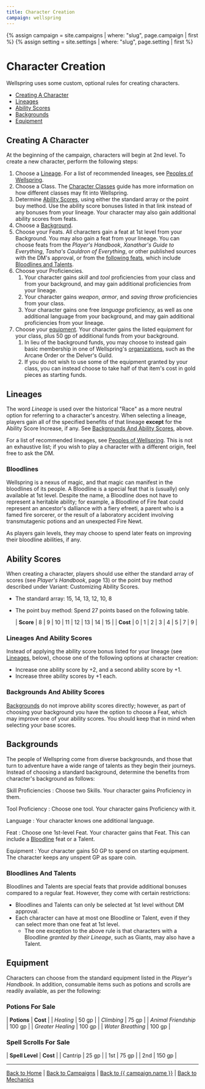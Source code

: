 ```yaml
---
title: Character Creation
campaign: wellspring
---
```


{% assign campaign = site.campaigns | where: "slug", page.campaign | first %}
{% assign setting = site.settings | where: "slug", page.setting | first %}

# Character Creation

Wellspring uses some custom, optional rules for creating characters.

- [Creating A Character](#creating-a-character)
- [Lineages](#lineages)
- [Ability Scores](#ability-scores)
- [Backgrounds](#backgrounds)
- [Equipment](#equipment)

## Creating A Character

At the beginning of the campaign, characters will begin at 2nd level. To create a new character, perform the following steps:

1. Choose a [Lineage](#lineages). For a list of recommended lineages, see [Peoples of Wellspring]({{site.baseurl}}/campaigns/wellspring/setting/peoples).
2. Choose a Class. The [Character Classes]({{site.baseurl}}/campaigns/wellspring/mechanics/character-classes) guide has more information on how different classes may fit into Wellspring.
3. Determine [Ability Scores](#ability-scores), using either the standard array or the point buy method. Use the ability score bonuses listed in that link instead of any bonuses from your lineage. Your character may also gain additional ability scores from feats.
4. Choose a [Background](#backgrounds).
5. Choose your Feats. All characters gain a feat at 1st level from your Background. You may also gain a feat from your lineage. You can choose feats from the *Player's Handbook*, *Xanathar's Guide to Everything*, *Tasha's Cauldron of Everything*, or other published sources with the DM's approval, or from the [following feats]({{site.baseurl}}/systems/5e/feats), which include [Bloodlines and Talents](#bloodlines-and-talents).
5. Choose your Proficiencies.
    1. Your character gains *skill* and *tool* proficiencies from your class and from your background, and may gain additional proficiencies from your lineage.
    2. Your character gains *weapon*, *armor*, and *saving throw* proficiencies from your class.
    3. Your character gains one free *language* proficiency, as well as one additional language from your background, and may gain additional proficiencies from your lineage.
6. Choose your [equipment](#equipment). Your character gains the listed equipment for your class, plus 50 gp of additional funds from your background.
    1. In lieu of the background funds, you may choose to instead gain basic membership in one of Wellspring's [organizations]({{site.baseurl}}/settings/wellspring/organizations), such as the Arcane Order or the Delver's Guild.
    2. If you do not wish to use some of the equipment granted by your class, you can instead choose to take half of that item's cost in gold pieces as starting funds.

## Lineages

The word *Lineage* is used over the historical "Race" as a more neutral option for referring to a character's ancestry. When selecting a lineage, players gain all of the specified benefits of that lineage **except** for the Ability Score Increase, if any. See [Backgrounds And Ability Scores](#backgrounds-and-ability-scores), above.

For a list of recommended lineages, see [Peoples of Wellspring]({{site.baseurl}}/campaigns/wellspring/setting/peoples). This is not an exhaustive list; if you wish to play a character with a different origin, feel free to ask the DM.

### Bloodlines

Wellspring is a nexus of magic, and that magic can manifest in the bloodlines of its people. A Bloodline is a special feat that is (usually) only available at 1st level. Despite the name, a Bloodline does not have to represent a heritable ability; for example, a Bloodline of Fire feat could represent an ancestor's dalliance with a fiery efreeti, a parent who is a famed fire sorcerer, or the result of a laboratory accident involving transmutagenic potions and an unexpected Fire Newt.

As players gain levels, they may choose to spend later feats on improving their bloodline abilities, if any.

## Ability Scores

When creating a character, players should use either the standard array of scores (see *Player's Handbook*, page 13) or the point buy method described under Variant: Customizing Ability Scores.

- The standard array: 15, 14, 13, 12, 10, 8
- The point buy method: Spend 27 points based on the following table.

  | **Score** | 8 | 9 | 10 | 11 | 12 | 13 | 14 | 15 |
  | **Cost**  | 0 | 1 | 2  | 3  | 4  | 5  | 7  | 9  |

### Lineages And Ability Scores

Instead of applying the ability score bonus listed for your lineage (see [Lineages](#lineages), below), choose one of the following options at character creation:

- Increase one ability score by +2, and a second ability score by +1.
- Increase three ability scores by +1 each.

### Backgrounds And Ability Scores

[Backgrounds](#backgrounds) do not improve ability scores directly; however, as part of choosing your background you have the option to choose a Feat, which may improve one of your ability scores. You should keep that in mind when selecting your base scores.

## Backgrounds

The people of Wellspring come from diverse backgrounds, and those that turn to adventure have a wide range of talents as they begin their journeys. Instead of choosing a standard background, determine the benefits from character's background as follows:

Skill Proficiencies
: Choose two Skills. Your character gains Proficiency in them.

Tool Proficiency
: Choose one tool. Your character gains Proficiency with it.

Language
: Your character knows one additional language.

Feat
: Choose one 1st-level Feat. Your character gains that Feat. This can include a [Bloodline](#bloodlines) feat or a Talent.

Equipment
: Your character gains 50 GP to spend on starting equipment. The character keeps any unspent GP as spare coin.

### Bloodlines And Talents

Bloodlines and Talents are special feats that provide additional bonuses compared to a regular feat. However, they come with certain restrictions:

- Bloodlines and Talents can only be selected at 1st level without DM approval.
- Each character can have at most one Bloodline or Talent, even if they can select more than one feat at 1st level.
  - The one exception to the above rule is that characters with a Bloodline *granted by their Lineage*, such as Giants, may also have a Talent.

## Equipment

Characters can choose from the standard equipment listed in the *Player's Handbook*. In addition, consumable items such as potions and scrolls are readily available, as per the following:

### Potions For Sale

| **Potions** | **Cost** |
| *Healing* | 50 gp |
| *Climbing* | 75 gp |
| *Animal Friendship* | 100 gp |
| *Greater Healing* | 100 gp |
| *Water Breathing* | 100 gp |

### Spell Scrolls For Sale

| **Spell Level** | **Cost** |
| Cantrip | 25 gp |
| 1st | 75 gp |
| 2nd | 150 gp |

---

[Back to Home]({{site.baseurl}}/)
|
[Back to Campaigns]({{site.baseurl}}/campaigns)
|
[Back to {{ campaign.name }}]({{site.baseurl}}/campaigns/{{campaign.slug}})
|
[Back to Mechanics]({{site.baseurl}}/campaigns/{{campaign.slug}}/mechanics)

